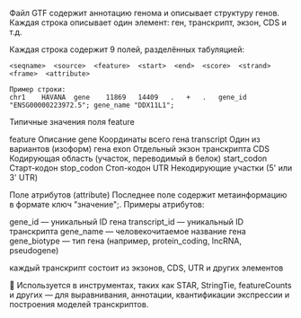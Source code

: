 Файл GTF содержит аннотацию генома и описывает структуру генов.
Каждая строка описывает один элемент: ген, транскрипт, экзон, CDS и т.д.

Каждая строка содержит 9 полей, разделённых табуляцией:
```
<seqname>  <source>  <feature>  <start>  <end>  <score>  <strand>  <frame>  <attribute>
```
~~~
Пример строки:
chr1	HAVANA	gene	11869	14409	.	+	.	gene_id "ENSG00000223972.5"; gene_name "DDX11L1";
~~~
Типичные значения поля feature

feature	Описание
gene	Координаты всего гена
transcript	Один из вариантов (изоформ) гена
exon	Отдельный экзон транскрипта
CDS	Кодирующая область (участок, переводимый в белок)
start_codon	Старт-кодон
stop_codon	Стоп-кодон
UTR	Некодирующие участки (5' или 3' UTR)

Поле атрибутов (attribute)
Последнее поле содержит метаинформацию в формате ключ "значение";.
Примеры атрибутов:

gene_id — уникальный ID гена
transcript_id — уникальный ID транскрипта
gene_name — человекочитаемое название гена
gene_biotype — тип гена (например, protein_coding, lncRNA, pseudogene)


каждый транскрипт состоит из экзонов, CDS, UTR и других элементов

📌 Используется в инструментах, таких как STAR, StringTie, featureCounts и других — для выравнивания, аннотации, квантификации экспрессии и построения моделей транскриптов.


